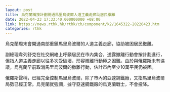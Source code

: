 ```yaml
---
layout: post
title: 烏克蘭稱按計劃開通馬里烏波爾人道主義走廊助居民撤離
date: 2022-04-23 17:33:40.000000000 +08:00
link: https://news.rthk.hk/rthk/ch/component/k2/1645322-20220423.htm
categories: rthk
---
```


烏克蘭周末會開通南部重鎮馬里烏波爾的人道主義走廊，協助被困居民撤離。

副總理韋列舒克在社交網絡上呼籲居民在市內集合，透露撤離行動會按計劃進行，但指人道主義走廊以往多次受破壞，形容撤離行動極之困難。由於與俄羅斯未有協議，烏克蘭早前取消馬里烏波爾的撤離行動，估計市內至少10萬平民仍被困。

俄羅斯聲稱，已經完全控制馬里烏波爾，除了市內的亞速鋼鐵廠，又指馬里烏波爾局勢已經正常。烏克蘭就強調，據守亞速鋼鐵廠的烏克蘭戰士，不會投降。
